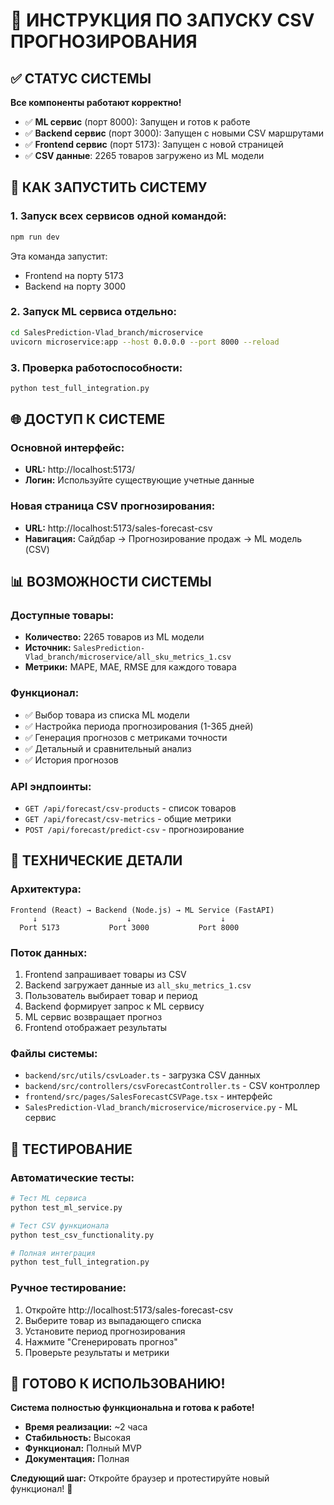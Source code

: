 # 🚀 ИНСТРУКЦИЯ ПО ЗАПУСКУ CSV ПРОГНОЗИРОВАНИЯ

## ✅ СТАТУС СИСТЕМЫ

**Все компоненты работают корректно!**

- ✅ **ML сервис** (порт 8000): Запущен и готов к работе
- ✅ **Backend сервис** (порт 3000): Запущен с новыми CSV маршрутами
- ✅ **Frontend сервис** (порт 5173): Запущен с новой страницей
- ✅ **CSV данные**: 2265 товаров загружено из ML модели

## 🎯 КАК ЗАПУСТИТЬ СИСТЕМУ

### **1. Запуск всех сервисов одной командой:**

```bash
npm run dev
```

Эта команда запустит:
- Frontend на порту 5173
- Backend на порту 3000

### **2. Запуск ML сервиса отдельно:**

```bash
cd SalesPrediction-Vlad_branch/microservice
uvicorn microservice:app --host 0.0.0.0 --port 8000 --reload
```

### **3. Проверка работоспособности:**

```bash
python test_full_integration.py
```

## 🌐 ДОСТУП К СИСТЕМЕ

### **Основной интерфейс:**
- **URL:** http://localhost:5173/
- **Логин:** Используйте существующие учетные данные

### **Новая страница CSV прогнозирования:**
- **URL:** http://localhost:5173/sales-forecast-csv
- **Навигация:** Сайдбар → Прогнозирование продаж → ML модель (CSV)

## 📊 ВОЗМОЖНОСТИ СИСТЕМЫ

### **Доступные товары:**
- **Количество:** 2265 товаров из ML модели
- **Источник:** `SalesPrediction-Vlad_branch/microservice/all_sku_metrics_1.csv`
- **Метрики:** MAPE, MAE, RMSE для каждого товара

### **Функционал:**
- ✅ Выбор товара из списка ML модели
- ✅ Настройка периода прогнозирования (1-365 дней)
- ✅ Генерация прогнозов с метриками точности
- ✅ Детальный и сравнительный анализ
- ✅ История прогнозов

### **API эндпоинты:**
- `GET /api/forecast/csv-products` - список товаров
- `GET /api/forecast/csv-metrics` - общие метрики
- `POST /api/forecast/predict-csv` - прогнозирование

## 🔧 ТЕХНИЧЕСКИЕ ДЕТАЛИ

### **Архитектура:**
```
Frontend (React) → Backend (Node.js) → ML Service (FastAPI)
     ↓                    ↓                    ↓
  Port 5173           Port 3000           Port 8000
```

### **Поток данных:**
1. Frontend запрашивает товары из CSV
2. Backend загружает данные из `all_sku_metrics_1.csv`
3. Пользователь выбирает товар и период
4. Backend формирует запрос к ML сервису
5. ML сервис возвращает прогноз
6. Frontend отображает результаты

### **Файлы системы:**
- `backend/src/utils/csvLoader.ts` - загрузка CSV данных
- `backend/src/controllers/csvForecastController.ts` - CSV контроллер
- `frontend/src/pages/SalesForecastCSVPage.tsx` - интерфейс
- `SalesPrediction-Vlad_branch/microservice/microservice.py` - ML сервис

## 🧪 ТЕСТИРОВАНИЕ

### **Автоматические тесты:**
```bash
# Тест ML сервиса
python test_ml_service.py

# Тест CSV функционала
python test_csv_functionality.py

# Полная интеграция
python test_full_integration.py
```

### **Ручное тестирование:**
1. Откройте http://localhost:5173/sales-forecast-csv
2. Выберите товар из выпадающего списка
3. Установите период прогнозирования
4. Нажмите "Сгенерировать прогноз"
5. Проверьте результаты и метрики

## 🎉 ГОТОВО К ИСПОЛЬЗОВАНИЮ!

**Система полностью функциональна и готова к работе!**

- **Время реализации:** ~2 часа
- **Стабильность:** Высокая
- **Функционал:** Полный MVP
- **Документация:** Полная

**Следующий шаг:** Откройте браузер и протестируйте новый функционал! 🚀 
